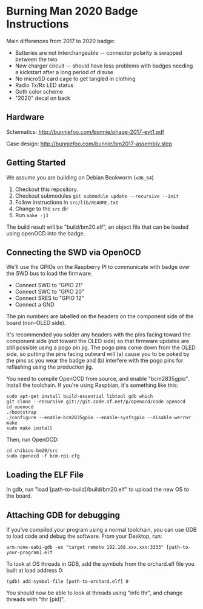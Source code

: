 # Burning Man 2020 Badge Instructions

Main differences from 2017 to 2020 badge:

* Batteries are not interchangeable -- connector polarity is swapped between the two
* New charger circuit -- should have less problems with badges needing a kickstart after a long period of disuse
* No microSD card cage to get tangled in clothing
* Radio Tx/Rx LED status
* Goth color scheme
* "2020" decal on back

## Hardware

Schematics: http://bunniefoo.com/bunnie/phage-2017-evt1.pdf

Case design: http://bunniefoo.com/bunnie/bm2017-assembly.step

## Getting Started

We assume you are building on Debian Bookworm (`x86_64`)

1. Checkout this repository.
1. Checkout submodules `git submodule update --recursive --init`
1. Follow instructions in `src/lib/README.txt`
1. Change to the `src` dir
1. Run `make -j3`

The build result will be "build/bm20.elf", an object file that can be
loaded using openOCD into the badge.

## Connecting the SWD via OpenOCD

We'll use the GPIOs on the Raspberry PI to communicate with badge over
the SWD bus to load the firmware.

* Connect SWD to "GPIO 21"
* Connect SWC to "GPIO 20"
* Connect SRES to "GPIO 12"
* Connect a GND

The pin numbers are labelled on the headers on the component side of the board (non-OLED side).

It's recommended you solder any headers with the pins facing toward the component side (not toward
the OLED side) so that firmware updates are still possible using a pogo pin jig. The pogo pins
come down from the OLED side, so putting the pins facing outward will (a) cause you to be poked
by the pins as you wear the badge and (b) interfere with the pogo pins for reflashing using the
production jig.

You need to compile OpenOCD from source, and enable "bcm2835gpio".  Install the toolchain.  If you're using Raspbian, it's something like this:

    sudo apt-get install build-essential libtool gdb which
    git clone --recursive git://git.code.sf.net/p/openocd/code openocd
    cd openocd
    ./bootstrap
    ./configure --enable-bcm2835gpio --enable-sysfsgpio --disable-werror
    make
    sudo make install

Then, run OpenOCD:

    cd chibios-bm20/src
    sudo openocd -f bcm-rpi.cfg

## Loading the ELF File

In gdb, run "load [path-to-build]/build/bm20.elf" to upload the new OS to the board.

## Attaching GDB for debugging

If you've compiled your program using a normal toolchain, you can use GDB to load code and debug the software.  From your Desktop, run:

    arm-none-eabi-gdb -ex "target remote 192.168.xxx.xxx:3333" [path-to-your-program].elf

To look at OS threads in GDB, add the symbols from the orchard.elf file you built at load address 0:

    (gdb) add-symbol-file [path-to-orchard.elf] 0

You should now be able to look at threads using "info thr", and change threads with "thr [pid]".
